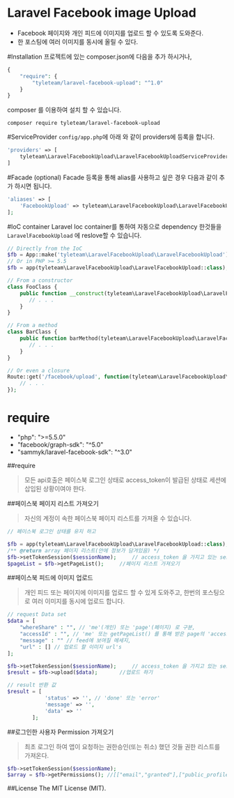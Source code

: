 # Laravel Facebook image Upload
- Facebook 페이지와 개인 피드에 이미지를 업로드 할 수 있도록 도와준다.
- 한 포스팅에 여러 이미지를 동시에 올릴 수 있다.

#Installation
프로젝트에 있는 composer.json에 다음을 추가 하시거나, 

```` php
{
    "require": {
        "tyleteam/laravel-facebook-upload": "^1.0"
    }
}
````
composer 를 이용하여 설치 할 수 있습니다.

`composer require tyleteam/laravel-facebook-upload`

#ServiceProvider
`config/app.php`에 아래 와 같이 providers에 등록을 합니다.

```` php
'providers' => [
	tyleteam\LaravelFacebookUpload\LaravelFacebookUploadServiceProvider::class,
]
````

#Facade (optional)
Facade 등록을 통해 alias를 사용하고 싶은 경우 다음과 같이 추가 하시면 됩니다.

```` php
'aliases' => [
    'FacebookUpload' => tyleteam\LaravelFacebookUpload\LaravelFacebookUploadFacade::class,
];
````

#IoC container
Laravel Ioc container를 통하여 자동으로 dependency 한것들을 `LaravelFacebookUpload` 에 reslove할 수 있습니다.

```` php
// Directly from the IoC
$fb = App::make('tyleteam\LaravelFacebookUpload\LaravelFacebookUpload');
// Or in PHP >= 5.5
$fb = app(tyleteam\LaravelFacebookUpload\LaravelFacebookUpload::class);

// From a constructor
class FooClass {
    public function __construct(tyleteam\LaravelFacebookUpload\LaravelFacebookUpload $fb) {
       // . . .
    }
}

// From a method
class BarClass {
    public function barMethod(tyleteam\LaravelFacebookUpload\LaravelFacebookUpload $fb) {
       // . . .
    }
}

// Or even a closure
Route::get('/facebook/upload', function(tyleteam\LaravelFacebookUpload\LaravelFacebookUpload $fb) {
    // . . .
});
````

# require
- "php": ">=5.5.0"
- "facebook/graph-sdk": "^5.0"
- "sammyk/laravel-facebook-sdk": "^3.0"

##require
> 모든 api호출은 페이스북 로그인 상태로 access_token이 발급된 상태로 세션에 삽입된 상황이여야 한다.

##페이스북 페이지 리스트 가져오기
> 자신의 계정이 속한 페이스북 페이지 리스트를 가져올 수 있습니다.

```` php
// 페이스북 로그인 상태를 유지 하고

$fb = app(tyleteam\LaravelFacebookUpload\LaravelFacebookUpload::class);
/** @return array 페이지 리스트(안에 정보가 담겨있음) */
$fb->setTokenSession($sessionName); 	// access_token 을 가지고 있는 session값 을 얻기 위하여 세션네임을 설정
$pageList = $fb->getPageList();		//페이지 리스트 가져오기
````

##페이스북 피드에 이미지 업로드
> 개인 피드 또는 페이지에 이미지를 업로드 할 수 있게 도와주고, 한번의 포스팅으로 여러 이미지를 동시에 업로드 합니다.

```` php
// request Data set
$data = [
	"whereShare" : "", // 'me'(개인) 또는 'page'(페이지) 로 구분,
	"accessId" : "", // 'me' 또는 getPageList() 를 통해 받은 page의 'access_token'(페이지로 업로드할때는  페이지 access_token이 필요)
	"message" : "" // feed에 보여질 메세지,
	"url" : [] // 업로드 할 이미지 url's 
];

$fb->setTokenSession($sessionName); 	// access_token 을 가지고 있는 session값 을 얻기 위하여 세션네임을 설정
$result = $fb->upload($data);	 	//업로드 하기

// result 반환 값
$result = [
            'status' => '', // 'done' 또는 'error'
            'message' => '',
            'data' => ''
        ];

````

##로그인한 사용자 Permission 가져오기
> 최초 로그인 하여 앱이 요청하는 권한승인(또는 취소) 했던 것들 권한 리스트를 가져온다.

```` php
$fb->setTokenSession($sessionName);
$array = $fb->getPermissions(); //[["email","granted"],["public_profile","granted"]];
````

##License
The MIT License (MIT). 
